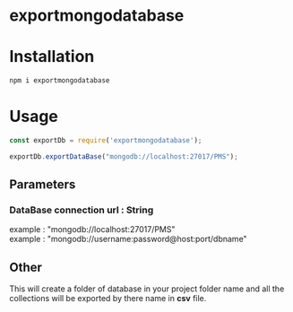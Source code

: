 # exportmongodatabase

# Installation 

```bash 
npm i exportmongodatabase
```

# Usage 
```javascript
const exportDb = require('exportmongodatabase');

exportDb.exportDataBase("mongodb://localhost:27017/PMS");
```

## Parameters

### DataBase connection url : String 

example : "mongodb://localhost:27017/PMS"
<br>
example : "mongodb://username:password@host:port/dbname"

## Other 
This will create a folder of database in your project folder name and all the collections will be exported by there name in <b>csv</b> file.

